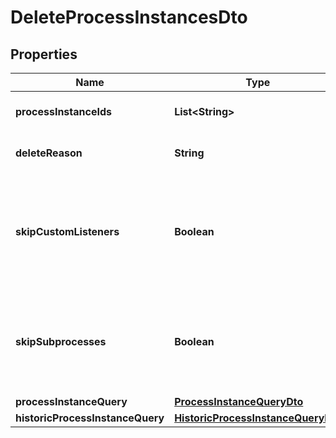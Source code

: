 

# DeleteProcessInstancesDto


## Properties

Name | Type | Description | Notes
------------ | ------------- | ------------- | -------------
**processInstanceIds** | **List&lt;String&gt;** | A list process instance ids to delete. |  [optional]
**deleteReason** | **String** | A string with delete reason. |  [optional]
**skipCustomListeners** | **Boolean** | Skip execution listener invocation for activities that are started or ended as part of this request. |  [optional]
**skipSubprocesses** | **Boolean** | Skip deletion of the subprocesses related to deleted processes as part of this request. |  [optional]
**processInstanceQuery** | [**ProcessInstanceQueryDto**](ProcessInstanceQueryDto.md) |  |  [optional]
**historicProcessInstanceQuery** | [**HistoricProcessInstanceQueryDto**](HistoricProcessInstanceQueryDto.md) |  |  [optional]



